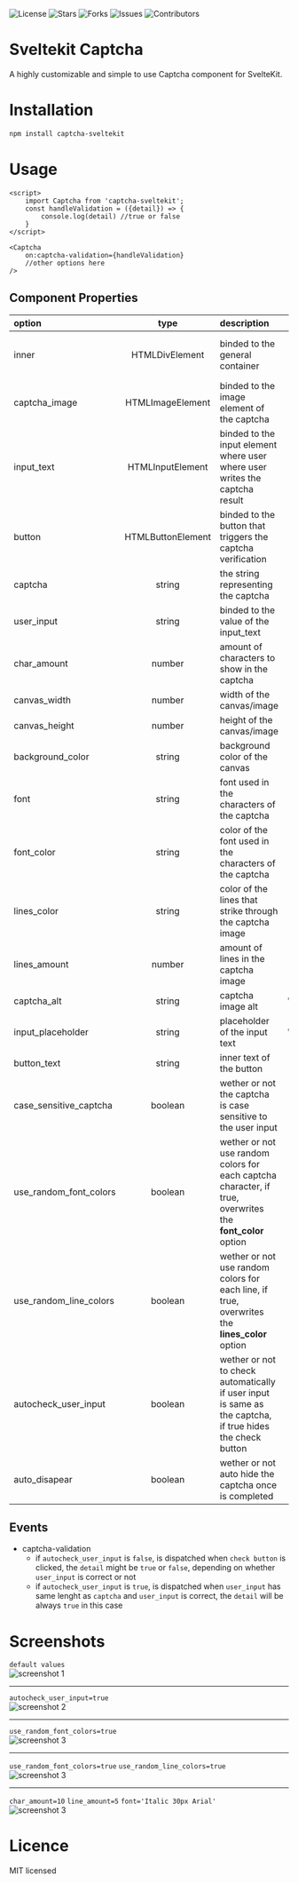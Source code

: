 ![License](https://img.shields.io/github/license/carlos-err406/captcha-sveltekit) ![Stars](https://img.shields.io/github/stars/carlos-err406/captcha-sveltekit) ![Forks](https://img.shields.io/github/forks/carlos-err406/captcha-sveltekit) ![Issues](https://img.shields.io/github/issues/carlos-err406/captcha-sveltekit) ![Contributors](https://img.shields.io/github/contributors/carlos-err406/captcha-sveltekit)

# Sveltekit Captcha


A highly customizable and simple to use Captcha component for SvelteKit.

# Installation
```bash
npm install captcha-sveltekit
```

# Usage
```svelte
<script>
    import Captcha from 'captcha-sveltekit';
    const handleValidation = ({detail}) => {
        console.log(detail) //true or false
    }
</script>

<Captcha
    on:captcha-validation={handleValidation}
    //other options here
/>
```

## Component Properties
| option                 |       type        | description                                                                                               |               default                |
| :--------------------- | :---------------: | :-------------------------------------------------------------------------------------------------------- | :----------------------------------: |
| inner                  |  HTMLDivElement   | binded to the general container                                                                           | undefined until component is mounted |
| captcha_image          | HTMLImageElement  | binded to the image element of the captcha                                                                | undefined until component is mounted |
| input_text             | HTMLInputElement  | binded to the input element where user where user writes the captcha result                               | undefined until component is mounted |
| button                 | HTMLButtonElement | binded to the button that triggers the captcha verification                                               | undefined until component is mounted |
| captcha                |      string       | the string representing the captcha                                                                       |                  ""                  |
| user_input             |      string       | binded to the value of the input_text                                                                     |                  ""                  |
| char_amount            |      number       | amount of characters to show in the captcha                                                               |                  5                   |
| canvas_width           |      number       | width of the canvas/image                                                                                 |                 345                  |
| canvas_height          |      number       | height of the canvas/image                                                                                |                  96                  |
| background_color       |      string       | background color of the canvas                                                                            |                "#FFF"                |
| font                   |      string       | font used in the characters of the captcha                                                                |          "bold 30px Ubuntu"          |
| font_color             |      string       | color of the font used in the characters of the captcha                                                   |                "#777"                |
| lines_color            |      string       | color of the lines that strike through the captcha image                                                  |                "#777"                |
| lines_amount           |      number       | amount of lines in the captcha image                                                                      |                  20                  |
| captcha_alt            |      string       | captcha image alt                                                                                         |              "CAPTCHA"               |
| input_placeholder      |      string       | placeholder of the input text                                                                             |              "CAPTCHA"               |
| button_text            |      string       | inner text of the button                                                                                  |               "Check"                |
| case_sensitive_captcha |      boolean      | wether or not the captcha is case sensitive to the user input                                             |                 true                 |
| use_random_font_colors |      boolean      | wether or not use random colors for each captcha character, if true, overwrites the **font_color** option |                false                 |
| use_random_line_colors |      boolean      | wether or not use random colors for each line, if true, overwrites the **lines_color** option             |                false                 |
| autocheck_user_input   |      boolean      | wether or not to check automatically if user input is same as the captcha, if true hides the check button |                false                 |
| auto_disapear          |      boolean      | wether or not auto hide the captcha once is completed                                                     |                 true                 |

## Events
- captcha-validation
  - if `autocheck_user_input` is `false`, is dispatched when `check button` is clicked, the `detail` might be `true` or `false`, depending on whether `user_input` is correct or not
  - if `autocheck_user_input` is `true`, is dispatched when `user_input` has same lenght as `captcha` and `user_input` is correct, the `detail` will be always `true` in this case 

# Screenshots
`default values`</br>
![screenshot 1](static/screenshots/image_2023-04-10_18-10-24.png)</br>

---

`autocheck_user_input=true`</br>
![screenshot 2](static/screenshots/image_2023-04-10_18-10-24(2).png)</br>

---

`use_random_font_colors=true`</br>
![screenshot 3](static/screenshots/image_2023-04-10_18-12-03.png)</br>

---

`use_random_font_colors=true`
`use_random_line_colors=true`</br>
![screenshot 3](static/screenshots/image_2023-04-10_18-12-03(2).png)</br>

---

`char_amount=10`
`line_amount=5`
`font='Italic 30px Arial'`</br>
![screenshot 3](static/screenshots/image_2023-04-10_18-12-03(3).png)

# Licence
MIT licensed


